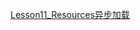 [Lesson11_Resources异步加载](file:///D:/Obsidian%20Unity/Unity/Unity%E5%9B%9B%E9%83%A8%E6%9B%B2/Assets/Scripts/Unity%E5%9F%BA%E7%A1%80/Resource%E8%B5%84%E6%BA%90%E5%8A%A8%E6%80%81%E5%8A%A0%E8%BD%BD/Lesson11_Resources%E5%BC%82%E6%AD%A5%E5%8A%A0%E8%BD%BD.cs)